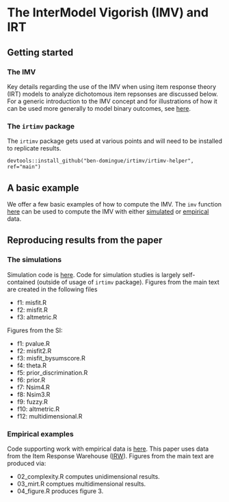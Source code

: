 # The InterModel Vigorish (IMV) and IRT

## Getting started

### The IMV
Key details regarding the use of the IMV when using item response theory (IRT) models to analyze dichotomous item repsonses are discussed below. For a generic introduction to the IMV concept and for illustrations of how it can be used more generally to model binary outcomes, see [here](https://github.com/ben-domingue/imv).

### The `irtimv` package

The `irtimv` package gets used at various points and will need to be installed to replicate results.
```
devtools::install_github("ben-domingue/irtimv/irtimv-helper", ref="main")
```

## A basic example
We offer a few basic examples of how to compute the IMV. The `imv` function [here](https://github.com/ben-domingue/irtimv/blob/main/examples/imv_function.R) can be used to compute the IMV with either [simulated](https://github.com/ben-domingue/irtimv/blob/main/examples/simulated_example.R) or [empirical](https://github.com/ben-domingue/irtimv/blob/main/examples/empirical_example.R) data.

## Reproducing results from the paper

### The simulations

Simulation code is [here](https://github.com/ben-domingue/irtimv/tree/main/sim). Code for simulation studies is largely self-contained (outside of usage of `irtimv` package). Figures from the main text are created in the following files

- f1: misfit.R
- f2: misfit.R
- f3: altmetric.R

Figures from the SI:
- f1: pvalue.R
- f2: misfit2.R
- f3: misfit_bysumscore.R
- f4: theta.R
- f5: prior_discrimination.R
- f6: prior.R
- f7: Nsim4.R
- f8: Nsim3.R
- f9: fuzzy.R
- f10: altmetric.R 
- f12: multidimensional.R

### Empirical examples
Code supporting work with empirical data is [here](https://github.com/ben-domingue/irtimv/tree/main/irw). This paper uses data from the Item Response Warehouse ([IRW](https://datapages.github.io/irw/)). Figures from the main text are produced via:

- 02_complexity.R computes unidimensional results.
- 03_mirt.R comptues multidimensional results.
- 04_figure.R produces figure 3.


